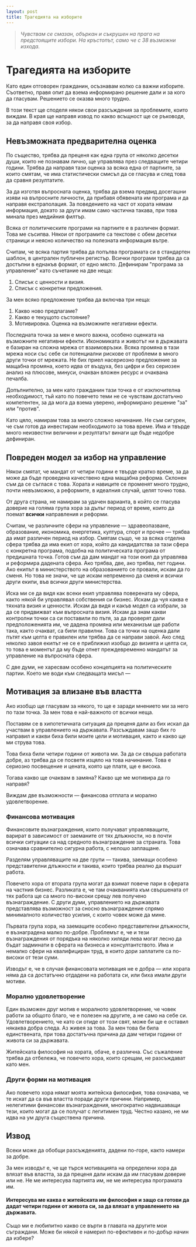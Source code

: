 ```yaml
---
layout: post
title: Трагедията на изборите
---
```


> _Чувствам се смазан, объркан и съкрушен на прага на предстоящите избори. На кръстопът, само че с 38 възможни изхода._

# Трагедията на изборите

Като един отговорен гражданин, осъзнавам колко са важни изборите. Съответно, правя опит да взема информирано решение дали и за кого да гласувам. Решението се оказва много трудно.

В този текст ще споделя някои свои разсъждения за проблемите, които виждам. В края ще направя извод по какво всъщност ще се ръководя, за да направя своя избор.

## Невъзможната предварителна оценка

По същество, трябва да преценя как една група от няколко десетки души, които не познавам лично, ще управлява през следващите четири години. Трябва да направя тази оценка за всяка една от партиите, за които смятам, че има статистически смисъл да се гласува и след това да сравня резултатите.

За да изготвя въпросната оценка, трябва да взема предвид досегашни изяви на въпросните личности, да прибавя обявената им програма и да направя екстраполация. За поведението на част от хората нямам информация, докато за други имам само частична такава, при това минала през медийния филтър.

Всяка от политическите програми на партиите е в различен формат. Това ме съсипва. Някои от програмите са текстове с обем десетки страници и неясно количество на полезната информация вътре.

Считам, че всяка партия трябва да попълва програмата си в стандартен шаблон, в централен публичен регистър. Всички програми трябва да са достъпни в еднакъв формат, от едно място. Дефинирам "програма за управление" като съчетание на две неща:

1. Списък с ценности и визия.
2. Списък с конкретни предложения.

За мен всяко предложение трябва да включва три неща:

1. Какво ново предлагаме?
2. Какво е текущото състояние?
3. Мотивировка. Оценка на възможните негативни ефекти.

Последната точка за мен е много важна, особено оценката на възможните негативни ефекти. Икономиката и животът ни в държавата е базиран на сложна мрежа от взаимовръзки. Всяка промяна в тази мрежа носи със себе си потенциални рискове от проблеми в много други точки от мрежата. Не бих приел насериозно предложение за мащабна промяна, което идва от въздуха, без цифри и без сериозен анализ на плюсове, минуси, очакван вложен ресурс и очаквана печалба.

Допълнително, за мен като гражданин тази точка е от изключителна необходимост, тъй като по повечето теми не се чувствам достатъчно компетентен, за да мога да взема уверено, информирано решение "за" или "против".

Като цяло, намирам това за много сложно начинание. Не съм сигурен, че съм готов да инвестирам необходимото за това време. Има и твърде много неизвестни величини и резултатът винаги ще бъде недобре дефиниран.

## Повреден модел за избор на управление

Някои смятат, че мандат от четири години е твърде кратко време, за да може да бъде проведена качествено една мащабна реформа. Склонен съм да се съглася с това. Хората и навиците се променят много трудно, почти невъзможно, а реформите, в идеалния случай, целят точно това.

От друга страна, не намирам за удачен варианта, в който се гласува доверие на голяма група хора за дълъг период от време, които да поемат **всички** направления и реформи.

Считам, че различните сфери на управление — здравеопазване, образование, икономика, енергетика, култура, спорт и прочее — трябва да имат различен период на избор. Смятам също, че за всяка отделна сфера трябва да има екип от хора, който да кандидатства за тази сфера с конкретна програма, подобна на политическата програма от предишната точка. Готов съм да дам мандат на този екип да управлява и реформира дадената сфера. Ако трябва, две, ако трябва, пет години. Ако екипът в министерството на образованието се провали, искам да го сменя. Но това не значи, че ще искам непременно да сменя и всички други екипи, във всички други министерства.

Иска ми се да видя как всеки екип управлява поверената му сфера, както някой би управлявал собствения си бизнес. Искам да чуя каква е тяхната визия и ценности. Искам да видя и какъв модел са избрали, за да се придвижват към въпросната визия. Искам да знам какви контролни точки са си поставили по пътя, за да проверят дали предположенията им, че дадена промяна или механизъм ще работи така, както очакват, са били правилни. Това са точки на оценка дали пътят към целта е правилен или трябва да се направи завой. Ако след няколко завоя екипът не се е приближил изобщо до визията и целта си, то това е моментът да му бъде отнет преждевременно мандатът за управление на въпросната сфера.

С две думи, не харесвам особено концепцията на политическите партии. Което ме води към следващата мисъл —

## Мотивация за влизане във властта

Ако изобщо ще гласувам за някого, то ще е заради мнението ми за него по тази точка. За мен това е най-важното от всички неща.

Поставям се в хипотетичната ситуация да преценя дали аз бих искал да участвам в управлението на държавата. Разсъждавам защо бих го направил и какви биха били моите цели и мотивация, както и какво ще ми струва това.

Това биха били четири години от живота ми. За да си свърша работата добре, аз трябва да се посветя изцяло на това начинание. Това е сериозно посвещение и цената, която ще платя, ще е висока.

Тогава какво ще очаквам в замяна? Какво ще ме мотивира да го направя?

Виждам две възможности — финансова отплата и морално удовлетворение.

### Финансова мотивация

Финансовите възнаграждения, които получават управляващите, варират в зависимост от заеманите от тях длъжности, но в почти всички ситуации са над средното възнаграждение за страната. Това означава сравнително сигурна работа, с нелошо заплащане.

Разделям управляващите на две групи — такива, заемащи особено представителни длъжности и такива, които трябва реално да вършат работа.

Повечето хора от втората група могат да взимат повече пари в сферата на частния бизнес. Разликата е, че там очакванията към свършената от тях работа ще са много по-високи срещу лев получено възнаграждение. С други думи, управлението на държавата представлява възможност за сносно възнаграждение спрямо минималното количество усилия, с които човек може да мине.

Първата група хора, на заемащите особено представителни длъжности, е възнаградена малко по-добре. Проблемът е, че и тези възнаграждения от порядъка на няколко хиляди лева могат лесно да бъдат задминати в сферата на бизнеса и консултантството. Има и немалко сфери на квалифициран труд, в които дори заплатите са по-високи от тези суми.

Изводът е, че в случая финансовата мотивация не е добра — или хората няма да са достатъчно отдадени на работата си, или биха имали други мотиви.

### Морално удовлетворение

Един възможен друг мотив е моралното удовлетворение, че човек работи за общото благо, че е полезен на другите, а не само на себе си. Удовлетворението, че като си отиде от този свят, може би ще е оставил някаква добра следа. Аз живея за това. За мен това би била единствената, при това достатъчна причина да дам четири години от живота си за държавата.

Житейската философия на хората, обаче, е различна. Със съжаление трябва да отбележа, че повечето хора, които срещам, не разсъждават като мен.

### Други форми на мотивация

Ако повечето хора нямат моята житейска филосифия, това означава, че те искат да са във властта поради други причини. Например, нелегитими финансови възнаграждения, многократно надвишаващи тези, които могат да се получат с легитимен труд. Честно казано, не ми идва на ум друга съществена причина.

## Извод

Всеки може да обобщи разсъжденията, дадени по-горе, както намери за добре.

За мен изводът е, че ще търся мотивацията на определени хора да влязат във властта, за да преценя дали искам да им гласувам доверие или не. Не ме интересува партията им, не ме интересува програмата им.

#### Интересува ме каква е житейската им философия и защо са готови да дадат четири години от живота си, за да влязат в управлението на държавата.

Също ми е любипитно какво се върти в главата на другите мои съграждани. Може би някой е намерил по-ефективен и по-добър начин да избере?
